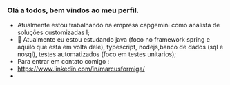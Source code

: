 ### Olá a todos, bem vindos ao meu perfil.
- Atualmente estou trabalhando na empresa capgemini como analista de soluções customizadas I;
- 🌱 Atualmente eu estou estudando java (foco no framework spring e aquilo que esta em volta dele), typescript, nodejs,banco de dados (sql e nosql), testes automatizados (foco em testes unitarios);
- Para entrar em contato comigo :
- https://www.linkedin.com/in/marcusformiga/
- 



